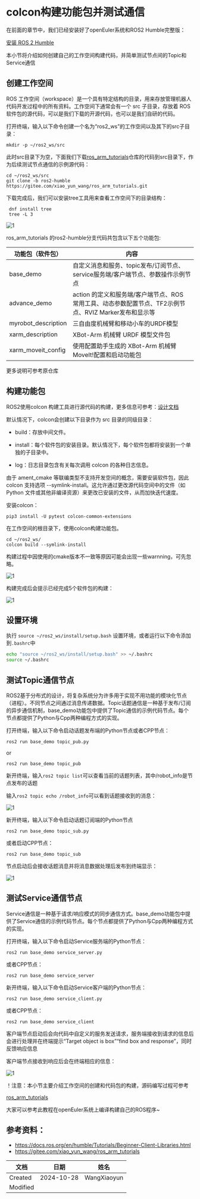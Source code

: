 # colcon构建功能包并测试通信

在前面的章节中，我们已经安装好了openEuler系统和ROS2 Humble完整版：

[安装 ROS 2 Humble](https://openeuler-ros-docs.readthedocs.io/en/latest/installation/install-ros-humble.html)

本小节将介绍如何创建自己的工作空间构建代码，并简单测试节点间的Topic和Service通信

## 创建工作空间

ROS 工作空间（workspace）是一个具有特定结构的目录，用来存放管理机器人代码开发过程中的所有资料。工作空间下通常会有一个 src 子目录，存放着 ROS 软件包的源代码，可以是我们下载的开源代码，也可以是我们自研的代码。

打开终端，输入以下命令创建一个名为“ros2_ws”的工作空间以及其下的src子目录：

```
mkdir -p ~/ros2_ws/src
```

此时src目录下为空，下面我们下载[ros_arm_tutorials](https://gitee.com/xiao_yun_wang/ros_arm_tutorials/tree/ros2-humble/)仓库的代码到src目录下，作为后续测试节点通信的示例源代码：

```
cd ~/ros2_ws/src
git clone -b ros2-humble https://gitee.com/xiao_yun_wang/ros_arm_tutorials.git
```

下载完成后，我们可以安装tree工具用来查看工作空间下的目录结构：

```
 dnf install tree
 tree -L 3
```

![1](image/base_1/003.png)

ros_arm_tutorials 的ros2-humble分支代码共包含以下五个功能包:

| 功能包（软件包）    | 内容                                                         |
| ------------------- | ------------------------------------------------------------ |
| base_demo           | 自定义消息和服务、topic发布/订阅节点、service服务端/客户端节点、参数操作示例节点 |
| advance_demo        | action 的定义和服务端/客户端节点、ROS 常用工具、动态参数配置节点、TF2示例节点、RVIZ Marker发布和显示等 |
| myrobot_description | 三自由度机械臂和移动小车的URDF模型                           |
| xarm_description    | XBot-Arm 机械臂 URDF 模型文件包                              |
| xarm_moveit_config  | 使用配置助手生成的 XBot-Arm 机械臂 MoveIt!配置和启动功能包   |

更多说明可参考原仓库

## 构建功能包

ROS2使用colcon 构建工具进行源代码的构建，更多信息可参考：[设计文档](https://design.ros2.org/articles/build_tool.html)

默认情况下，colcon会创建以下目录作为 src 目录的同级目录：

- build：存放中间文件。

- install：每个软件包的安装目录。默认情况下，每个软件包都将安装到一个单独的子目录中。

- log：日志目录包含有关每次调用 colcon 的各种日志信息。

由于 ament_cmake 等联编类型不支持开发空间的概念，需要安装软件包，因此 colcon 支持选项 --symlink-install。这允许通过更改源代码空间中的文件（如 Python 文件或其他非编译资源）来更改已安装的文件，从而加快迭代速度。

安装colcon：

```
pip3 install -U pytest colcon-common-extensions
```

在工作空间的根目录下，使用colcon构建功能包。

```
cd ~/ros2_ws/
colcon build --symlink-install
```

构建过程中因使用的cmake版本不一致等原因可能会出现一些warnning，可先忽略。

![1](image/base_1/001.png)

构建完成后会提示已经完成5个软件包的构建：

![1](image/base_1/002.png)

## 设置环境

执行 `source ~/ros2_ws/install/setup.bash` 设置环境，或者运行以下命令添加到`.bashrc`中

```bash
echo "source ~/ros2_ws/install/setup.bash" >> ~/.bashrc
source ~/.bashrc
```

## 测试Topic通信节点

ROS2基于分布式的设计，将复杂系统分为许多用于实现不用功能的模块化节点（进程）。不同节点之间通过消息传递数据。Topic话题通信是一种基于发布/订阅的异步通信机制，base_demo功能包中提供了Topic通信的示例代码节点。每个节点都提供了Python与Cpp两种编程方式的实现。

打开终端，输入以下命令启动话题发布端的Python节点或者CPP节点：

```
ros2 run base_demo topic_pub.py
```

or

```
ros2 run base_demo topic_pub
```

新开终端，输入`ros2 topic list`可以查看当前的话题列表，其中/robot_info是节点发布的话题

输入`ros2 topic echo /robot_info`可以看到话题接收到的消息：

![1](image/base_1/005.png)

新开终端，输入以下命令启动话题订阅端的Python节点

```
ros2 run base_demo topic_sub.py
```

或者启动CPP节点：

```
ros2 run base_demo topic_sub
```

节点启动后会接收话题消息并将消息数据处理后发布到终端显示：

![1](image/base_1/006.png)

## 测试Service通信节点

Service通信是一种基于请求/响应模式的同步通信方式。base_demo功能包中提供了Service通信的示例代码节点。每个节点都提供了Python与Cpp两种编程方式的实现。

打开终端，输入以下命令启动Service服务端的Python节点：

```
ros2 run base_demo service_server.py
```

或者CPP节点：

```
ros2 run base_demo service_server
```

新开终端，输入以下命令启动Service客户端的Python节点：

```
ros2 run base_demo service_client.py
```

或者CPP节点：

```
ros2 run base_demo service_client
```

客户端节点启动后会向代码中自定义的服务发送请求，服务端接收到请求的信息后会进行处理并在终端提示“Target object is box”“find box and response”，同时反馈响应信息

客户端节点接收到响应后会在终端相应的信息：

![1](image/base_1/007.png)



！注意：本小节主要介绍工作空间的创建和代码包的构建，源码编写过程可参考

[ros_arm_tutorials](https://gitee.com/xiao_yun_wang/ros_arm_tutorials/tree/ros2-humble/)

大家可以参考此教程在openEuler系统上编译构建自己的ROS程序~

## 参考资料：

- https://docs.ros.org/en/humble/Tutorials/Beginner-Client-Libraries.html
- https://gitee.com/xiao_yun_wang/ros_arm_tutorials



| 文档     | 日期       | 姓名        |
| -------- | ---------- | ----------- |
| Created  | 2024-10-28 | WangXiaoyun |
| Modified |            |             |

